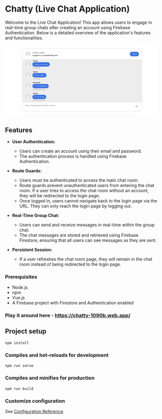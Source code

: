 # Chatty (Live Chat Application)

Welcome to the Live Chat Application! This app allows users to engage in real-time group chats after creating an account using Firebase Authentication. Below is a detailed overview of the application's features and functionalities.

![User Interface](src/assets/images/screen.png) 

## Features

- **User Authentication:** 
  - Users can create an account using their email and password.
  - The authentication process is handled using Firebase Authentication.

- **Route Guards:**
  - Users must be authenticated to access the main chat room.
  - Route guards prevent unauthenticated users from entering the chat room. If a user tries to access the chat room without an account, they will be redirected to the login page.
  - Once logged in, users cannot navigate back to the login page via the URL. They can only reach the login page by logging out.
  
- **Real-Time Group Chat:**
  - Users can send and receive messages in real-time within the group chat.
  - The chat messages are stored and retrieved using Firebase Firestore, ensuring that all users can see messages as they are sent.

- **Persistent Session:**
  - If a user refreshes the chat room page, they will remain in the chat room instead of being redirected to the login page.

### Prerequisites

- Node.js
- npm
- Vue.js
- A Firebase project with Firestore and Authentication enabled

### Play it around here - https://chatty-1090b.web.app/

## Project setup
```
npm install
```

### Compiles and hot-reloads for development
```
npm run serve
```

### Compiles and minifies for production
```
npm run build
```

### Customize configuration
See [Configuration Reference](https://cli.vuejs.org/config/).
